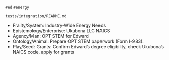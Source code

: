 `#ed` `#energy`     


`tests/integration/README.md`

- Frailty/System: Industry-Wide Energy Needs
- Epistemology/Enterprise: Ukubona LLC NAICS
- Agency/Man: OPT STEM for Edward
- Ontology/Animal: Prepare OPT STEM paperwork (Form I-983).
- Play/Seed: Grants: Confirm Edward’s degree eligibility, check Ukubona’s NAICS code, apply for grants 

